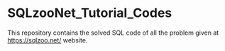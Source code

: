 # SQLzooNet_Tutorial_Codes
This repository contains the solved SQL code of  all the problem given at     https://sqlzoo.net/   website.
